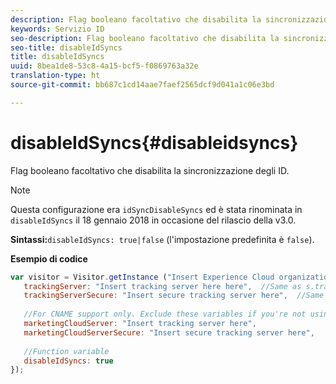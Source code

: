 ```yaml
---
description: Flag booleano facoltativo che disabilita la sincronizzazione degli ID.
keywords: Servizio ID
seo-description: Flag booleano facoltativo che disabilita la sincronizzazione degli ID.
seo-title: disableIdSyncs
title: disableIdSyncs
uuid: 8bea1de8-53c8-4a15-bcf5-f0869763a32e
translation-type: ht
source-git-commit: bb687c1cd14aae7faef2565dcf9d041a1c06e3bd

---
```



# disableIdSyncs{#disableidsyncs}

Flag booleano facoltativo che disabilita la sincronizzazione degli ID.

>[!NOTE]
>
>Questa configurazione era `idSyncDisableSyncs` ed è stata rinominata in `disableIdSyncs` il 18 gennaio 2018 in occasione del rilascio della v3.0.

**Sintassi:**`disableIdSyncs: true|false` (l&#39;impostazione predefinita è `false`).

**Esempio di codice**

```js
var visitor = Visitor.getInstance ("Insert Experience Cloud organization ID here",{ 
   trackingServer: "Insert tracking server here here",  //Same as s.trackingServer 
   trackingServerSecure: "Insert secure tracking server here",  //Same as s.trackingServerSecure 
 
   //For CNAME support only. Exclude these variables if you're not using CNAME 
   marketingCloudServer: "Insert tracking server here", 
   marketingCloudServerSecure: "Insert secure tracking server here", 
 
   //Function variable 
   disableIdSyncs: true 
});
```

